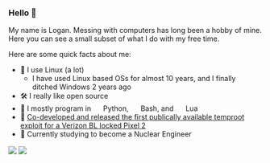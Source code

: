 <!---
TODO: Make the header look prettier, its kinda ugly rn, maybe like a picture?
-->

### Hello 👋
My name is Logan. Messing with computers has long been a hobby of mine. Here you can see a small subset of what I do with my free time.

Here are some quick facts about me:
- 🐧 I use Linux (a lot)
  - I have used Linux based OSs for almost 10 years, and I finally ditched Windows 2 years ago
- 🛠️ I really like open source
- 🧰 I mostly program in <img src="https://upload.wikimedia.org/wikipedia/commons/0/0a/Python.svg" width="16"> Python, <img src="https://upload.wikimedia.org/wikipedia/commons/4/4b/Bash_Logo_Colored.svg" width="16"> Bash, and <img src="https://upload.wikimedia.org/wikipedia/commons/c/cf/Lua-Logo.svg" width="16"> Lua
- 📱 [Co-developed and released the first publically available temproot exploit for a Verizon BL locked Pixel 2](https://forum.xda-developers.com/pixel-2-xl/how-to/temporary-magisk-root-vzw-pixel-2-xl-xl-t3981423)
- 📖 Currently studying to become a Nuclear Engineer


<p>
<img align="center" src="https://github-readme-stats.vercel.app/api?username=logan2611&show_icons=true&theme=dark" />
<img align="center" src="https://github-readme-stats.vercel.app/api/top-langs/?username=logan2611&show_icons=true&theme=dark&layout=compact" />
</p>
